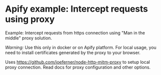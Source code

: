 # Apify example: Intercept requests using proxy
Example: Intercept requests from https connection using "Man in the middle" proxy solution.

*Warning:* Use this only in docker or on Apify platform. For local usage, you need to install certificates generated by the proxy to your browser.

Uses https://github.com/joeferner/node-http-mitm-proxy to setup local proxy connection. Read docs for proxy configuration and other options.
